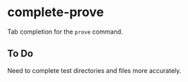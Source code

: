 complete-prove
==============

Tab completion for the `prove` command.

## To Do

Need to complete test directories and files more accurately.
